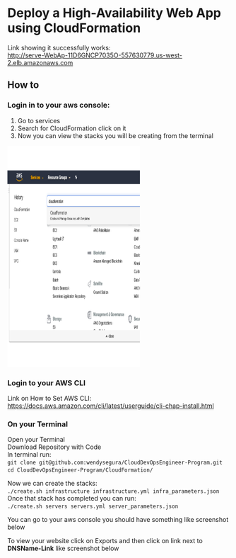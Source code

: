 # Deploy a High-Availability Web App using CloudFormation

Link showing it successfully works:</br>
http://serve-WebAp-11D6GNCP7035O-557630779.us-west-2.elb.amazonaws.com

## How to

### Login in to your aws console:</br>
1) Go to services
2) Search for CloudFormation click on it
3) Now you can view the stacks you will be creating from the terminal</br>

<img src="https://github.com/wendysegura/CloudDevOpsEngineer-Program/blob/master/CloudFormation/Images/Cloudformation.png" width="300" height="500"> 



### Login to your AWS CLI 
Link on How to Set AWS CLI: https://docs.aws.amazon.com/cli/latest/userguide/cli-chap-install.html </br>

### On your Terminal
Open your Terminal </br>
Download Repository with Code </br>
In terminal run:</br>
`git clone git@github.com:wendysegura/CloudDevOpsEngineer-Program.git`</br>
`cd CloudDevOpsEngineer-Program/CloudFormation/`</br>

Now we can create the stacks:</br>
`./create.sh infrastructure infrastructure.yml infra_parameters.json`</br>
Once that stack has completed you can run:</br>
`./create.sh servers servers.yml server_parameters.json`</br>

You can go to your aws console you should have something like screenshot below </br>


To view your website click on Exports and then click on link next to **DNSName-Link** like screenshot below</br>




